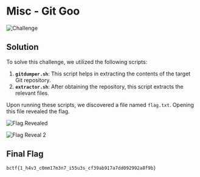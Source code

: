 # Misc - Git Goo

![Challenge](https://github.com/x03ee/H7CTF-Writeups/blob/main/misc/had%20lunch/challenge.png)

## Solution

To solve this challenge, we utilized the following scripts:

1. **`gitdumper.sh`**: This script helps in extracting the contents of the target Git repository.
2. **`extractor.sh`**: After obtaining the repository, this script extracts the relevant files.

Upon running these scripts, we discovered a file named `flag.txt`. Opening this file revealed the flag.

![Flag Revealed](https://github.com/x03ee/H7CTF-Writeups/blob/main/misc/had%20lunch/flag.png)

![Flag Reveal 2](https://github.com/x03ee/H7CTF-Writeups/blob/main/misc/had%20lunch/flag.png)

## Final Flag

```
bctf{1_h4v3_c0mm17m3n7_i55u3s_cf39ab917a7dd092992a8f9b}
```
